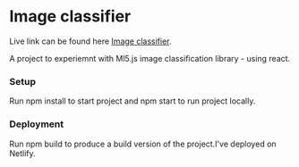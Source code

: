 

# Image classifier

Live link can be found here [Image classifier](https://ml5imageclassifier.netlify.com/).

A project to experiemnt with Ml5.js image classification library - using react. 

### Setup 
Run npm install to start project and npm start to run project locally. 

### Deployment

Run npm build to produce a build version of the project.I've deployed on Netlify.






